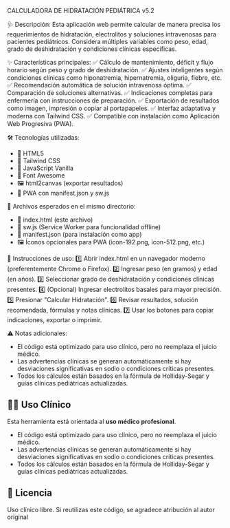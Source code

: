 CALCULADORA DE HIDRATACIÓN PEDIÁTRICA v5.2

🩺 Descripción:
Esta aplicación web permite calcular de manera precisa los requerimientos de hidratación, electrolitos y soluciones intravenosas para pacientes pediátricos. Considera múltiples variables como peso, edad, grado de deshidratación y condiciones clínicas específicas.

✨ Características principales:
✅ Cálculo de mantenimiento, déficit y flujo horario según peso y grado de deshidratación.
✅ Ajustes inteligentes según condiciones clínicas como hiponatremia, hipernatremia, oliguria, fiebre, etc.
✅ Recomendación automática de solución intravenosa óptima.
✅ Comparación de soluciones alternativas.
✅ Indicaciones completas para enfermería con instrucciones de preparación.
✅ Exportación de resultados como imagen, impresión o copiar al portapapeles.
✅ Interfaz adaptativa y moderna con Tailwind CSS.
✅ Compatible con instalación como Aplicación Web Progresiva (PWA).

🛠️ Tecnologías utilizadas:
- 🧾 HTML5
- 🎨 Tailwind CSS
- 🧠 JavaScript Vanilla
- 🌟 Font Awesome
- 🖼️ html2canvas (exportar resultados)
- 📲 PWA con manifest.json y sw.js

📁 Archivos esperados en el mismo directorio:
- 📄 index.html (este archivo)
- 🔧 sw.js (Service Worker para funcionalidad offline)
- 📝 manifest.json (para instalación como app)
- 🖼️ Íconos opcionales para PWA (icon-192.png, icon-512.png, etc.)

🧪 Instrucciones de uso:
1️⃣ Abrir index.html en un navegador moderno (preferentemente Chrome o Firefox).
2️⃣ Ingresar peso (en gramos) y edad (en años).
3️⃣ Seleccionar grado de deshidratación y condiciones clínicas presentes.
4️⃣ (Opcional) Ingresar electrolitos basales para mayor precisión.
5️⃣ Presionar "Calcular Hidratación".
6️⃣ Revisar resultados, solución recomendada, fórmulas y notas clínicas.
7️⃣ Usar los botones para copiar indicaciones, exportar o imprimir.

⚠️ Notas adicionales:
- El código está optimizado para uso clínico, pero no reemplaza el juicio médico.
- Las advertencias clínicas se generan automáticamente si hay desviaciones significativas en sodio o condiciones críticas presentes.
- Todos los cálculos están basados en la fórmula de Holliday-Segar y guías clínicas pediátricas actualizadas.

## 👩‍⚕️ Uso Clínico

Esta herramienta está orientada al **uso médico profesional**.
- El código está optimizado para uso clínico, pero no reemplaza el juicio médico.
- Las advertencias clínicas se generan automáticamente si hay desviaciones significativas en sodio o condiciones críticas presentes.
- Todos los cálculos están basados en la fórmula de Holliday-Segar y guías clínicas pediátricas actualizadas.

## 📄 Licencia

Uso clínico libre. Si reutilizas este código, se agradece atribución al autor original 
